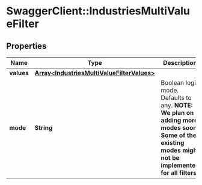# SwaggerClient::IndustriesMultiValueFilter

## Properties
Name | Type | Description | Notes
------------ | ------------- | ------------- | -------------
**values** | [**Array&lt;IndustriesMultiValueFilterValues&gt;**](IndustriesMultiValueFilterValues.md) |  | 
**mode** | **String** | Boolean logic mode. Defaults to any. **NOTE: We plan on adding more modes soon. Some of the existing modes might not be implemented for all filters** | [optional] 


